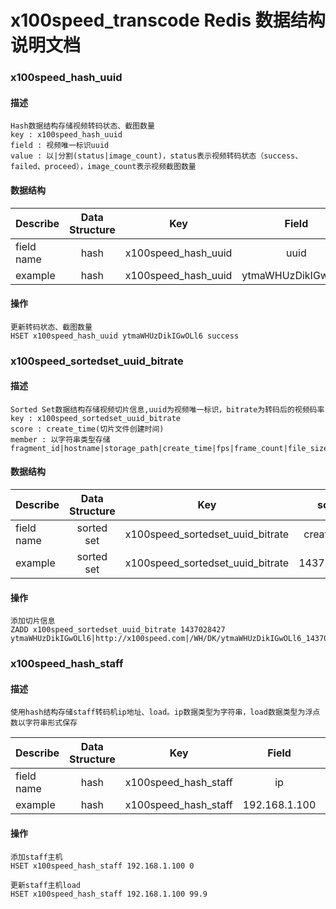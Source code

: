 x100speed_transcode Redis 数据结构说明文档
=======================================

### x100speed\_hash\_uuid
#### 描述
    Hash数据结构存储视频转码状态、截图数量
    key : x100speed_hash_uuid
    field : 视频唯一标识uuid
    value : 以|分割(status|image_count)，status表示视频转码状态（success、failed、proceed），image_count表示视频截图数量
#### 数据结构
| Describe   | Data Structure | Key                   | Field              | Value                |
| ---------- |:--------------:|:---------------------:|:------------------:|:--------------------:|
| field name | hash           | x100speed\_hash\_uuid | uuid               |  status\|image_count |
| example    | hash           | x100speed\_hash\_uuid | ytmaWHUzDikIGwOLl6 |  success\|200        |

#### 操作
    更新转码状态、截图数量
    HSET x100speed_hash_uuid ytmaWHUzDikIGwOLl6 success

### x100speed\_sortedset\_uuid\_bitrate
#### 描述
    Sorted Set数据结构存储视频切片信息,uuid为视频唯一标识，bitrate为转码后的视频码率
    key : x100speed_sortedset_uuid_bitrate
    score : create_time(切片文件创建时间)
    member : 以字符串类型存储fragment_id|hostname|storage_path|create_time|fps|frame_count|file_size
#### 数据结构
| Describe   | Data Structure | Key                                  | score       | member               |
| ---------- |:--------------:|:------------------------------------:|:-----------:|:--------------------:|
| field name | sorted set     | x100speed\_sortedset\_uuid\_bitrate | create_time | fragment\_id\|hostname\|storage\_path\|create\_time\|fps\|frame\_count\|file\_size |
| example    | sorted set    | x100speed\_sortedset\_uuid\_bitrate | 1437028427  | ytmaWHUzDikIGwOLl6\|http://x100speed.com\|/WH/DK/ytmaWHUzDikIGwOLl6\_1437028427\_cif.ts\|1437028427\|25\|250\|28427|

#### 操作
    添加切片信息
    ZADD x100speed_sortedset_uuid_bitrate 1437028427 ytmaWHUzDikIGwOLl6|http://x100speed.com|/WH/DK/ytmaWHUzDikIGwOLl6_1437028427_cif.ts|1437028427|25|250|28427

### x100speed\_hash\_staff
#### 描述
    使用hash结构存储staff转码机ip地址、load。ip数据类型为字符串，load数据类型为浮点数以字符串形式保存
| Describe   | Data Structure | Key                    | Field         | Value   |
| ---------- |:--------------:|:----------------------:|:-------------:|:-------:|
| field name | hash           | x100speed\_hash\_staff | ip            | load    |
| example    | hash           | x100speed\_hash\_staff | 192.168.1.100 | 90.5    |

#### 操作
    添加staff主机
    HSET x100speed_hash_staff 192.168.1.100 0
    
    更新staff主机load
    HSET x100speed_hash_staff 192.168.1.100 99.9
    